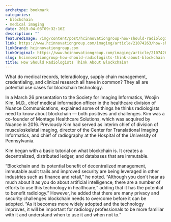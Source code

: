 ```yaml
---
archetype: bookmark
categories:
- blockchain
- medical imaging
date: 2019-04-03T09:32:16Z
description: ""
featuredImage: /img/content/post/hcinnovationgroup-how-should-radiologists-think-about-blockchain.jpg
link: https://www.hcinnovationgroup.com/imaging/article/21074263/how-should-radiologists-think-about-blockchain
linkBrand: hcinnovationgroup.com
linkOriginal: https://www.hcinnovationgroup.com/imaging/article/21074263/how-should-radiologists-think-about-blockchain
slug: hcinnovationgroup-how-should-radiologists-think-about-blockchain
title: How Should Radiologists Think About Blockchain?
---
```

What do medical records, teleradiology, supply chain management, credentialing, and clinical research all have in common? They all are potential use cases for blockchain technology.

In a March 26 presentation to the Society for Imaging Informatics, Woojin Kim, M.D., chief medical information officer in the healthcare division of Nuance Communications, explained some of things he thinks radiologists need to know about blockchain — both positives and challenges. Kim was a co-founder of Montage Healthcare Solutions, which was acquired by Nuance in 2016. Previously Kim had served as interim chief of division of musculoskeletal imaging, director of the Center for Translational Imaging Informatics, and chief of radiography at the Hospital of the University of Pennsylvania.

 Kim began with a basic tutorial on what blockchain is. It creates a decentralized, distributed ledger, and databases that are immutable.

“Blockchain and its potential benefit of decentralized management, immutable audit trails and improved security are being leveraged in other industries such as finance and retail,” he noted. “Although you don't hear as much about it as you do about artificial intelligence, there are a number of efforts to use this technology in healthcare,” adding that it has the potential to benefit radiology.” However, he added that there are many privacy and security challenges blockchain needs to overcome before it can be adopted. “As it becomes more widely adopted and the technology improves, it will be important for radiology professionals to be more familiar with it and understand when to use it and when not to.”

